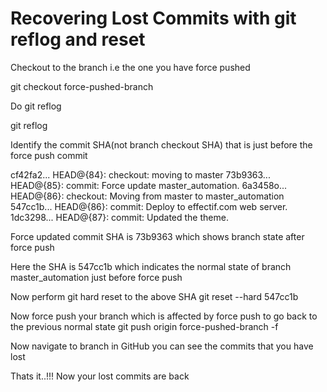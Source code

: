 <h1>Recovering Lost Commits with git reflog and reset</h1>
<p>Checkout to the branch i.e the one you have force pushed</p>
  git checkout force-pushed-branch
<p> Do git reflog </p>
git reflog
<p>Identify the commit SHA(not branch checkout SHA) that is just before the force push commit</p>
cf42fa2... HEAD@{84}: checkout: moving to master
73b9363... HEAD@{85}: commit: Force update master_automation.
6a3458o... HEAD@{86}: checkout: Moving from master to master_automation
547cc1b... HEAD@{86}: commit: Deploy to effectif.com web server.
1dc3298... HEAD@{87}: commit: Updated the theme.

Force updated commit SHA is 73b9363 which shows branch state after force push

Here the SHA is 547cc1b which indicates the normal state of branch master_automation just before force push

Now perform git hard reset to the above SHA
git reset --hard 547cc1b

Now force push your branch which is affected by force push to go back to the previous normal state
git push origin force-pushed-branch -f

Now navigate to branch in GitHub you can see the commits that you have lost

Thats it..!!! Now your lost commits are back
